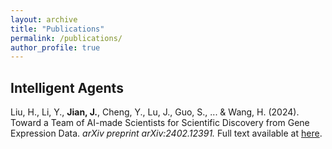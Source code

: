 ```yaml
---
layout: archive
title: "Publications"
permalink: /publications/
author_profile: true
---
```

## Intelligent Agents

Liu, H., Li, Y., **Jian, J.**, Cheng, Y., Lu, J., Guo, S., ... & Wang, H. (2024). Toward a Team of AI-made Scientists for Scientific Discovery from Gene Expression Data. <i>arXiv preprint arXiv:2402.12391. </i> Full text available at [here](https://arxiv.org/abs/2402.12391).

<!-- 
{% if site.author.googlescholar %}
  <div class="wordwrap">You can also find my articles on <a href="{{site.author.googlescholar}}">my Google Scholar profile</a>.</div>
{% endif %}

{% include base_path %}

{% for post in site.publications reversed %}
  {% include archive-single.html %}
{% endfor %} -->
